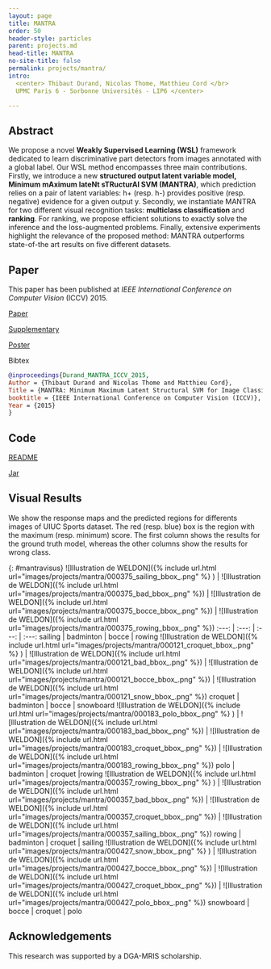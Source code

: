 ```yaml
---
layout: page
title: MANTRA
order: 50
header-style: particles
parent: projects.md
head-title: MANTRA
no-site-title: false
permalink: projects/mantra/
intro:
  <center> Thibaut Durand, Nicolas Thome, Matthieu Cord </br>
  UPMC Paris 6 - Sorbonne Universités - LIP6 </center>

---
```


## Abstract

We propose a novel **Weakly Supervised Learning (WSL)** framework dedicated to learn discriminative part detectors from images annotated with a global label. Our WSL method encompasses three main contributions. Firstly, we introduce a new **structured output latent variable model, Minimum mAximum lateNt sTRucturAl SVM (MANTRA)**, which prediction relies on a pair of latent variables: h+ (resp. h-) provides positive (resp. negative) evidence for a given output y. Secondly, we instantiate MANTRA for two different visual recognition tasks: **multiclass classification** and **ranking**. For ranking, we propose efficient solutions to exactly solve the inference and the loss-augmented problems. Finally, extensive experiments highlight the relevance of the proposed method: MANTRA outperforms state-of-the art results on five different datasets.


## Paper

This paper has been published at _IEEE International Conference on Computer Vision_ (ICCV) 2015.

[Paper](../../pdfs/2015_ICCV/Durand_MANTRA_ICCV_2015.pdf)

[Supplementary](../../pdfs/2015_ICCV/Durand_MANTRA_ICCV_2015_supp.pdf)

[Poster](../../pdfs/2015_ICCV/Durand_MANTRA_ICCV_2015_poster.pdf)

Bibtex
```bibtex
@inproceedings{Durand_MANTRA_ICCV_2015,
Author = {Thibaut Durand and Nicolas Thome and Matthieu Cord},
Title = {MANTRA: Minimum Maximum Latent Structural SVM for Image Classification and Ranking},
booktitle = {IEEE International Conference on Computer Vision (ICCV)},
Year = {2015}
}
```

## Code

[README](../pdfs/2015_ICCV/README.md)

[Jar](../pdfs/2015_ICCV/mantra.jar)

<!-- code matlab visu / github / code java / code scala / code python -->

## Visual Results

We show the response maps and the predicted regions for differents images of UIUC Sports dataset. The red (resp. blue) box is the region with the maximum (resp. minimum) score. The first column shows the results for the ground truth model, whereas the other columns show the results for wrong class.

{: #mantravisus}
![Illustration de WELDON]({% include url.html url="images/projects/mantra/000375_sailing_bbox_.png" %} ) | ![Illustration de WELDON]({% include url.html url="images/projects/mantra/000375_bad_bbox_.png" %}) | ![Illustration de WELDON]({% include url.html url="images/projects/mantra/000375_bocce_bbox_.png" %}) | ![Illustration de WELDON]({% include url.html url="images/projects/mantra/000375_rowing_bbox_.png" %})
:---: | :---: | :---: | :---:
sailing     | badminton     | bocce     | rowing
![Illustration de WELDON]({% include url.html url="images/projects/mantra/000121_croquet_bbox_.png" %} ) | ![Illustration de WELDON]({% include url.html url="images/projects/mantra/000121_bad_bbox_.png" %}) | ![Illustration de WELDON]({% include url.html url="images/projects/mantra/000121_bocce_bbox_.png" %}) | ![Illustration de WELDON]({% include url.html url="images/projects/mantra/000121_snow_bbox_.png" %})
croquet     | badminton     | bocce     | snowboard
![Illustration de WELDON]({% include url.html url="images/projects/mantra/000183_polo_bbox_.png" %} ) | ![Illustration de WELDON]({% include url.html url="images/projects/mantra/000183_bad_bbox_.png" %}) | ![Illustration de WELDON]({% include url.html url="images/projects/mantra/000183_croquet_bbox_.png" %}) | ![Illustration de WELDON]({% include url.html url="images/projects/mantra/000183_rowing_bbox_.png" %})
polo        | badminton	    | croquet   |rowing
![Illustration de WELDON]({% include url.html url="images/projects/mantra/000357_rowing_bbox_.png" %} ) | ![Illustration de WELDON]({% include url.html url="images/projects/mantra/000357_bad_bbox_.png" %}) | ![Illustration de WELDON]({% include url.html url="images/projects/mantra/000357_croquet_bbox_.png" %}) | ![Illustration de WELDON]({% include url.html url="images/projects/mantra/000357_sailing_bbox_.png" %})
rowing      | badminton	    | croquet   | sailing
![Illustration de WELDON]({% include url.html url="images/projects/mantra/000427_snow_bbox_.png" %} ) | ![Illustration de WELDON]({% include url.html url="images/projects/mantra/000427_bocce_bbox_.png" %}) | ![Illustration de WELDON]({% include url.html url="images/projects/mantra/000427_croquet_bbox_.png" %}) | ![Illustration de WELDON]({% include url.html url="images/projects/mantra/000427_polo_bbox_.png" %})
snowboard   | bocce         | croquet   | polo



## Acknowledgements

This research was supported by a DGA-MRIS scholarship.
